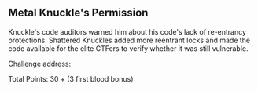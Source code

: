 ## Metal Knuckle's Permission

Knuckle's code auditors warned him about his code's lack of re-entrancy protections. Shattered Knuckles added more reentrant locks and made the code available for the elite CTFers to verify whether it was still vulnerable.

Challenge address:

Total Points: 30 + (3 first blood bonus)